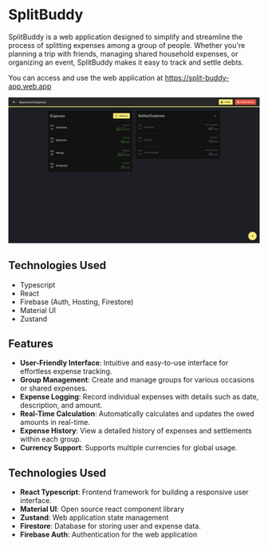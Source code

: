 # SplitBuddy

SplitBuddy is a web application designed to simplify and streamline the process of splitting expenses among a group of people. Whether you're planning a trip with friends, managing shared household expenses, or organizing an event, SplitBuddy makes it easy to track and settle debts.

You can access and use the web application at https://split-buddy-app.web.app

![screenshot of the expense application](https://raw.githubusercontent.com/hkam0006/SplitBuddy_TS/main/assets/screenshot.png?raw=true)

## Technologies Used
- Typescript
- React
- Firebase (Auth, Hosting, Firestore)
- Material UI
- Zustand

## Features

- **User-Friendly Interface**: Intuitive and easy-to-use interface for effortless expense tracking.
- **Group Management**: Create and manage groups for various occasions or shared expenses.
- **Expense Logging**: Record individual expenses with details such as date, description, and amount.
- **Real-Time Calculation**: Automatically calculates and updates the owed amounts in real-time.
- **Expense History**: View a detailed history of expenses and settlements within each group.
- **Currency Support**: Supports multiple currencies for global usage.

## Technologies Used

- **React Typescript**: Frontend framework for building a responsive user interface.
- **Material UI**: Open source react component library
- **Zustand**: Web application state management
- **Firestore**: Database for storing user and expense data.
- **Firebase Auth**: Authentication for the web application

